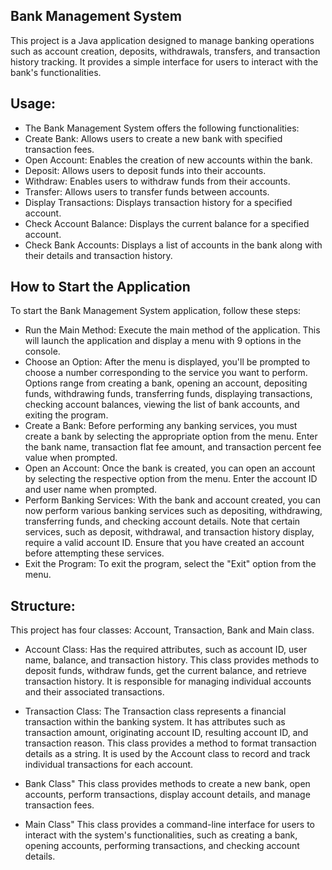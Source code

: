 
Bank Management System
---------------------------------------------------------------------------------------------------------------------------------------------------------------------------------

This project is a Java application designed to manage banking operations such as account creation, deposits, withdrawals, transfers, and transaction history tracking. It provides a simple interface for users to interact with the bank's functionalities.

Usage:
---------------------------------------------------------------------------------------------------------------------------------------------------------------------------------------
- The Bank Management System offers the following functionalities:
- Create Bank: Allows users to create a new bank with specified transaction fees.
- Open Account: Enables the creation of new accounts within the bank.
- Deposit: Allows users to deposit funds into their accounts.
- Withdraw: Enables users to withdraw funds from their accounts.
- Transfer: Allows users to transfer funds between accounts.
- Display Transactions: Displays transaction history for a specified account.
- Check Account Balance: Displays the current balance for a specified account.
- Check Bank Accounts: Displays a list of accounts in the bank along with their details and transaction history.

How to Start the Application
---------------------------------------------------------------------------------------------------------------------------------------------------------------------------------------
To start the Bank Management System application, follow these steps:
- Run the Main Method:
   Execute the main method of the application. This will launch the application and display a menu with 9 options in the console.
- Choose an Option:
  After the menu is displayed, you'll be prompted to choose a number corresponding to the service you want to perform.
  Options range from creating a bank, opening an account, depositing funds, withdrawing funds, transferring funds, displaying transactions, checking account balances, viewing the list of 
  bank accounts, and exiting the program.
- Create a Bank:
  Before performing any banking services, you must create a bank by selecting the appropriate option from the menu.
  Enter the bank name, transaction flat fee amount, and transaction percent fee value when prompted.
- Open an Account:
  Once the bank is created, you can open an account by selecting the respective option from the menu.
  Enter the account ID and user name when prompted.
- Perform Banking Services:
  With the bank and account created, you can now perform various banking services such as depositing, withdrawing, transferring funds, and checking account details.
  Note that certain services, such as deposit, withdrawal, and transaction history display, require a valid account ID. Ensure that you have created an account before attempting these 
  services.
- Exit the Program:
To exit the program, select the "Exit" option from the menu.

Structure:
------------------------------------------------------------------------------------------------------------------------------------------------------------------------------------
This project has four classes: Account, Transaction, Bank and Main class.

- Account Class:
Has the required attributes, such as account ID, user name, balance, and transaction history. This class provides methods to deposit funds, withdraw funds, get the current balance, and retrieve transaction history. It is responsible for managing individual accounts and their associated transactions.

- Transaction Class:
The Transaction class represents a financial transaction within the banking system. It has attributes such as transaction amount, originating account ID, resulting account ID, and transaction reason. This class provides a method to format transaction details as a string. It is used by the Account class to record and track individual transactions for each account.

- Bank Class"
This class provides methods to create a new bank, open accounts, perform transactions, display account details, and manage transaction fees. 

- Main Class"
This class provides a command-line interface for users to interact with the system's functionalities, such as creating a bank, opening accounts, performing transactions, and checking account details.





